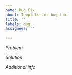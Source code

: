 ```yaml
---
name: Bug Fix
about: Template for bug fix
title: ''
labels: bug
assignees: ''

---
```


*Problem*

*Solution*

*Additional info*
